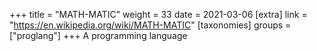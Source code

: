 +++
title = "MATH-MATIC"
weight = 33
date = 2021-03-06
[extra]
link = "https://en.wikipedia.org/wiki/MATH-MATIC"
[taxonomies]
groups = ["proglang"]
+++
A programming language

